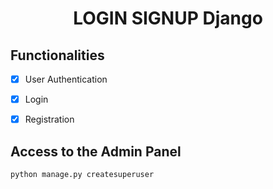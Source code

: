 <h1 align="center">LOGIN SIGNUP Django</h1>

## Functionalities
- [x] User Authentication
- [x] Login
- [x] Registration


## Access to the Admin Panel
```
python manage.py createsuperuser
```

